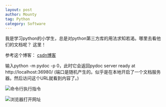 ```yaml
---
layout: post
author: Mounty
tag: Python
category: Software
---
```

我是学习python的小学生，总是对python第三方库的用法求知若渴。哪里去看他们的文档呢？
这里！

参考这个博客： [csdn博客](https://blog.csdn.net/weixin_40894428/article/details/81745445)

输入python -m pydoc -p 0，此时它会返回pydoc server ready at http://localhost:36980/
(端口是随机产生的。似乎是在本地开启了一个文档服务器。然后访问这个URL就看到内容了。)

![命令行执行指令](/asset/image/PythonLocalDocSvr.png)

![浏览器打开网址](/asset/image/PythonLocalDocWeb.png)